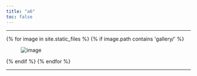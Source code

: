 ```yaml
---
title: "a6"
toc: false
---
```



----

{% for image in site.static_files %}
  {% if image.path contains 'gallery/' %}
<figure>
<img src="{{ site.baseurl }}{{ image.path }}" alt="image" />
</figure>
  {% endif %}
{% endfor %}


----
